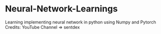 # Neural-Network-Learnings

Learning implementing neural network in python using Numpy and Pytorch
Credits: YouTube Channel => sentdex
